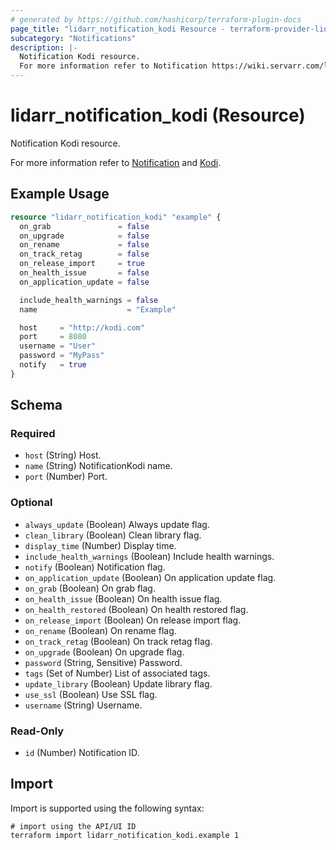 ```yaml
---
# generated by https://github.com/hashicorp/terraform-plugin-docs
page_title: "lidarr_notification_kodi Resource - terraform-provider-lidarr"
subcategory: "Notifications"
description: |-
  Notification Kodi resource.
  For more information refer to Notification https://wiki.servarr.com/lidarr/settings#connect and Kodi https://wiki.servarr.com/lidarr/supported#xbmc.
---
```


# lidarr_notification_kodi (Resource)

<!-- subcategory:Notifications -->Notification Kodi resource.
For more information refer to [Notification](https://wiki.servarr.com/lidarr/settings#connect) and [Kodi](https://wiki.servarr.com/lidarr/supported#xbmc).

## Example Usage

```terraform
resource "lidarr_notification_kodi" "example" {
  on_grab               = false
  on_upgrade            = false
  on_rename             = false
  on_track_retag        = false
  on_release_import     = true
  on_health_issue       = false
  on_application_update = false

  include_health_warnings = false
  name                    = "Example"

  host     = "http://kodi.com"
  port     = 8080
  username = "User"
  password = "MyPass"
  notify   = true
}
```

<!-- schema generated by tfplugindocs -->
## Schema

### Required

- `host` (String) Host.
- `name` (String) NotificationKodi name.
- `port` (Number) Port.

### Optional

- `always_update` (Boolean) Always update flag.
- `clean_library` (Boolean) Clean library flag.
- `display_time` (Number) Display time.
- `include_health_warnings` (Boolean) Include health warnings.
- `notify` (Boolean) Notification flag.
- `on_application_update` (Boolean) On application update flag.
- `on_grab` (Boolean) On grab flag.
- `on_health_issue` (Boolean) On health issue flag.
- `on_health_restored` (Boolean) On health restored flag.
- `on_release_import` (Boolean) On release import flag.
- `on_rename` (Boolean) On rename flag.
- `on_track_retag` (Boolean) On track retag flag.
- `on_upgrade` (Boolean) On upgrade flag.
- `password` (String, Sensitive) Password.
- `tags` (Set of Number) List of associated tags.
- `update_library` (Boolean) Update library flag.
- `use_ssl` (Boolean) Use SSL flag.
- `username` (String) Username.

### Read-Only

- `id` (Number) Notification ID.

## Import

Import is supported using the following syntax:

```shell
# import using the API/UI ID
terraform import lidarr_notification_kodi.example 1
```
